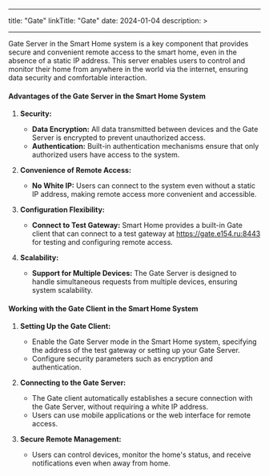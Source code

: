 
---
title: "Gate"
linkTitle: "Gate"
date: 2024-01-04
description: >
  
---

Gate Server in the Smart Home system is a key component that provides secure and convenient remote access to the smart home, even in the absence of a static IP address. This server enables users to control and monitor their home from anywhere in the world via the internet, ensuring data security and comfortable interaction.

#### Advantages of the Gate Server in the Smart Home System

1. **Security:**
    - **Data Encryption:** All data transmitted between devices and the Gate Server is encrypted to prevent unauthorized access.
    - **Authentication:** Built-in authentication mechanisms ensure that only authorized users have access to the system.

2. **Convenience of Remote Access:**
    - **No White IP:** Users can connect to the system even without a static IP address, making remote access more convenient and accessible.

3. **Configuration Flexibility:**
    - **Connect to Test Gateway:** Smart Home provides a built-in Gate client that can connect to a test gateway at https://gate.e154.ru:8443 for testing and configuring remote access.

4. **Scalability:**
    - **Support for Multiple Devices:** The Gate Server is designed to handle simultaneous requests from multiple devices, ensuring system scalability.

#### Working with the Gate Client in the Smart Home System

1. **Setting Up the Gate Client:**
    - Enable the Gate Server mode in the Smart Home system, specifying the address of the test gateway or setting up your Gate Server.
    - Configure security parameters such as encryption and authentication.

2. **Connecting to the Gate Server:**
    - The Gate client automatically establishes a secure connection with the Gate Server, without requiring a white IP address.
    - Users can use mobile applications or the web interface for remote access.

3. **Secure Remote Management:**
    - Users can control devices, monitor the home's status, and receive notifications even when away from home.
